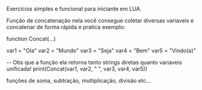 Exercícios simples e funcional para iniciante em LUA.

Função de concatenação nela você consegue coletar diversas variaveis e concatenar de forma rápida e pratica exemplo:

function Concat(...)

var1 = "Ola"
var2 = "Mundo"
var3 = "Seja"
var4 = "Bem"
var5 = "Vindo(a)"

-- Obs que a função ela retorna tanto strings diretas quanto variaveis unificada!
print(Concat(var1, var2, " ", var3, var4, var5))

funções de soma, subtração, multiplicação, divisão etc...


